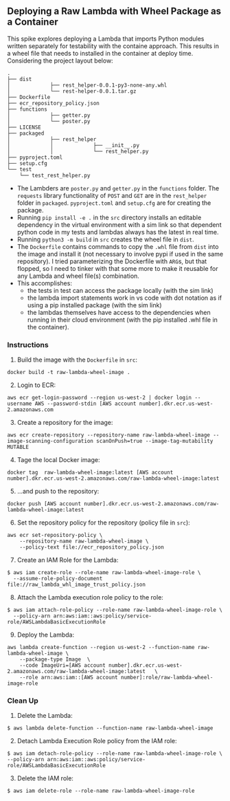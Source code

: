 ## Deploying a Raw Lambda with Wheel Package as a Container

This spike explores deploying a Lambda that imports Python modules written separately for testability with the containe approach. This results in a wheel file that needs to installed in the container at deploy time. Considering the project layout below:

```
.
├── dist
│             ├── rest_helper-0.0.1-py3-none-any.whl
│             └── rest-helper-0.0.1.tar.gz
├── Dockerfile
├── ecr_repository_policy.json
├── functions
│             ├── getter.py
│             └── poster.py
├── LICENSE
├── packaged
│             ├── rest_helper
│             │             ├── __init__.py
│             │             └── rest_helper.py
├── pyproject.toml
├── setup.cfg
└── test
    └── test_rest_helper.py
```

- The Lambders are `poster.py` and `getter.py` in the `functions` folder. The `requests` library functionality of `POST` and `GET` are in the `rest_helper` folder in `packaged`. `pyproject.toml` and `setup.cfg` are for creating the package.
- Running `pip install -e .` in the `src` directory installs an editable dependency in the virtual environment with a sim link so that dependent python code in my tests and lambdas always has the latest in real time. 
- Running `python3 -m build` in `src` creates the wheel file in `dist`.
- The `Dockerfile` contains commands to copy the `.whl` file from `dist` into the image and install it (not necessary to involve pypi if used in the same repository). I tried parameterizing the Dockerfile with `ARG`s, but that flopped, so I need to tinker with that some more to make it reusable for any Lambda and wheel file(s) combination.
- This accomplishes:
  * the tests in test can access the package locally (with the sim link)
  * the lambda import statements work in vs code with dot notation as if using a pip installed package (with the sim link)
  * the lambdas themselves have access to the dependencies when running in their cloud environment (with the pip installed .whl file in the container).


### Instructions

1. Build the image with the `Dockerfile` in `src`:
```
docker build -t raw-lambda-wheel-image .
```

2. Login to ECR:
```
aws ecr get-login-password --region us-west-2 | docker login --username AWS --password-stdin [AWS account number].dkr.ecr.us-west-2.amazonaws.com
```

3. Create a repository for the image:
```
aws ecr create-repository --repository-name raw-lambda-wheel-image --image-scanning-configuration scanOnPush=true --image-tag-mutability MUTABLE
```

4. Tage the local Docker image:
```
docker tag  raw-lambda-wheel-image:latest [AWS account number].dkr.ecr.us-west-2.amazonaws.com/raw-lambda-wheel-image:latest
```

5. ...and push to the repository:
```
docker push [AWS account number].dkr.ecr.us-west-2.amazonaws.com/raw-lambda-wheel-image:latest
```

6. Set the repository policy for the repository (policy file in `src`):
```
aws ecr set-repository-policy \
    --repository-name raw-lambda-wheel-image \
    --policy-text file://ecr_repository_policy.json
```

7. Create an IAM Role for the Lambda:
```
$ aws iam create-role --role-name raw-lambda-wheel-image-role \
  --assume-role-policy-document file://raw_lambda_whl_image_trust_policy.json
```

8. Attach the Lambda execution role policy to the role:
```
$ aws iam attach-role-policy --role-name raw-lambda-wheel-image-role \
  --policy-arn arn:aws:iam::aws:policy/service-role/AWSLambdaBasicExecutionRole
```

9. Deploy the Lambda:
```
aws lambda create-function --region us-west-2 --function-name raw-lambda-wheel-image \
    --package-type Image  \
    --code ImageUri=[AWS account number].dkr.ecr.us-west-2.amazonaws.com/raw-lambda-wheel-image:latest   \
    --role arn:aws:iam::[AWS account number]:role/raw-lambda-wheel-image-role
```

### Clean Up

1. Delete the Lambda:
```
$ aws lambda delete-function --function-name raw-lambda-wheel-image
```

2. Detach Lambda Execution Role policy from the IAM role:
```
$ aws iam detach-role-policy --role-name raw-lambda-wheel-image-role \
--policy-arn arn:aws:iam::aws:policy/service-role/AWSLambdaBasicExecutionRole
```

3. Delete the IAM role:
```
$ aws iam delete-role --role-name raw-lambda-wheel-image-role
```
